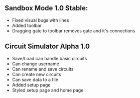 ## Sandbox Mode 1.0 Stable:
- Fixed visual bugs with lines
- Added toolbar
- Dragging gate to toolbar removes gate and it's connections

## Circuit Simulator Alpha 1.0
- Save/Load can handle basic circuits
- Can change username
- Can rename and save circuits
- Can create new circuits
- Can save data to a file
- Added setup page
- Styled setup page and home page